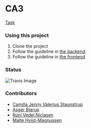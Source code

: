 # CA3

[Task](https://docs.google.com/document/d/1C6tAOaZ75OTHKTf17uUF0PAysJ409KXBNnTME7f966M/edit#)

### Using this project
1. Clone the project
2. Follow the guideline in [the backend](/src).
3. Follow the guideline in [the frontend](/frontend).

### Status

![Travis Image](https://travis-ci.org/MalteMagnussen/CA3.svg?branch=master)

### Contributors
 * [Camilla Jenny Valerius Staunstrup](https://github.com/Castau)
 * [Asger Bjarup](https://github.com/HrBjarup)
 * [Rúni Vedel Niclasen](https://github.com/Runi-VN) 
 * [Malte Hviid-Magnussen](https://github.com/MalteMagnussen)
